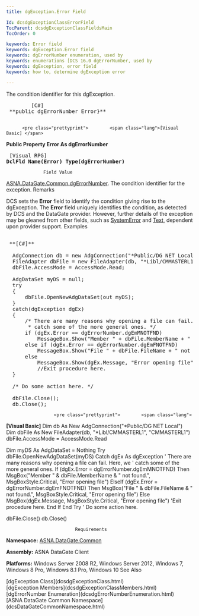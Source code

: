 ```yaml
---
title: dgException.Error Field

Id: dcsdgExceptionClassErrorField
TocParent: dcsdgExceptionClassFieldsMain
TocOrder: 0

keywords: Error field
keywords: dgException.Error field
keywords: dgErrorNumber enumeration, used by
keywords: enumerations [DCS 16.0 dgErrorNumber, used by
keywords: dgException, error field
keywords: how to, determine dgException error

---
```


The condition identifier for this dgException.
<pre class="prettyprint">        <span class="lang">[C#]</span>
 **public dgErrorNumber Error}** 
      </pre>
		  <pre class="prettyprint">        <span class="lang">[Visual Basic] </span>
 **Public Property Error As dgErrorNumber** 
      </pre>
		  <pre class="prettyprint">        <span class="lang">[Visual RPG]</span>
 **DclFld Name(Error) Type(dgErrorNumber)** 
      </pre>

				  Field Value

[ASNA.DataGate.Common.dgErrorNumber](dcsdgErrorNumberEnumeration.html). The condition identifier for the exception.
Remarks

DCS sets the **Error** field to identify the condition giving rise to the dgException. The **Error** field uniquely identifies the condition, as detected by DCS and the DataGate provider. However, further details of the exception may be gleaned from other fields, such as [SystemError](dcsdgExceptionClassSystemErrorField.html) and [Text](dcsDisconnectingfromaDatabase.html), dependent upon provider support.
Examples

<pre class="prettyprint">        <span class="lang">
 **[C#]** 
        </span>
  AdgConnection db = new AdgConnection("*Public/DG NET Local");
  FileAdapter dbFile = new FileAdapter(db, "*Libl/CMMASTERL1", "CMMASTERL1");
  dbFile.AccessMode = AccessMode.Read;

  AdgDataSet myDS = null;
  try
  {
      dbFile.OpenNewAdgDataSet(out myDS);
  }
  catch(dgException dgEx)
  {
      /* There are many reasons why opening a file can fail. Here, we
       * catch some of the more general ones. */
      if (dgEx.Error == dgErrorNumber.dgEmMNOTFND)
          MessageBox.Show("Member " + dbFile.MemberName + " not found!", "Error opening file");
      else if (dgEx.Error == dgErrorNumber.dgEmFNOTFND)
          MessageBox.Show("File " + dbFile.FileName + " not found!", "Error opening file");
      else
          MessageBox.Show(dgEx.Message, "Error opening file");
          //Exit procedure here.
  }

  /* Do some action here. */

  dbFile.Close();
  db.Close();</pre>
					  <pre class="prettyprint">        <span class="lang">
 **[Visual Basic]** 
        </span>
  Dim db As New AdgConnection("*Public/DG NET Local")
  Dim dbFile As New FileAdapter(db, "*Libl/CMMASTERL1", "CMMASTERL1")
  dbFile.AccessMode = AccessMode.Read

  Dim myDS As AdgDataSet = Nothing
  Try
      dbFile.OpenNewAdgDataSet(myDS)
  Catch dgEx As dgException
      ' There are many reasons why opening a file can fail. Here, we
      ' catch some of the more general ones. 
      If (dgEx.Error = dgErrorNumber.dgEmMNOTFND) Then
         MsgBox("Member " &amp; dbFile.MemberName &amp; " not found.", MsgBoxStyle.Critical, "Error opening file")
      ElseIf (dgEx.Error = dgErrorNumber.dgEmFNOTFND) Then
         MsgBox("File " &amp; dbFile.FileName &amp; " not found.", MsgBoxStyle.Critical, "Error opening file")
      Else
         MsgBox(dgEx.Message, MsgBoxStyle.Critical, "Error opening file")
         'Exit procedure here.
      End If
  End Try
  ' Do some action here. 

  dbFile.Close()
  db.Close()
</pre>

							  Requirements

**Namespace:** [ASNA.DataGate.Common](dcsDataGateCommonNamespace.html) 

**Assembly:** ASNA DataGate Client

**Platforms:** Windows Server 2008 R2, Windows Server 2012, Windows 7, Windows 8 Pro, Windows 8.1 Pro, Windows 10
See Also

<dl />
								  [dgException Class](dcsdgExceptionClass.html)
								  <br />
								  [dgException Members](dcsdgExceptionClassMembers.html)
								  <br />
								  [dgErrorNumber Enumeration](dcsdgErrorNumberEnumeration.html)
								  <br />
								  [ASNA DataGate Common Namespace](dcsDataGateCommonNamespace.html)

